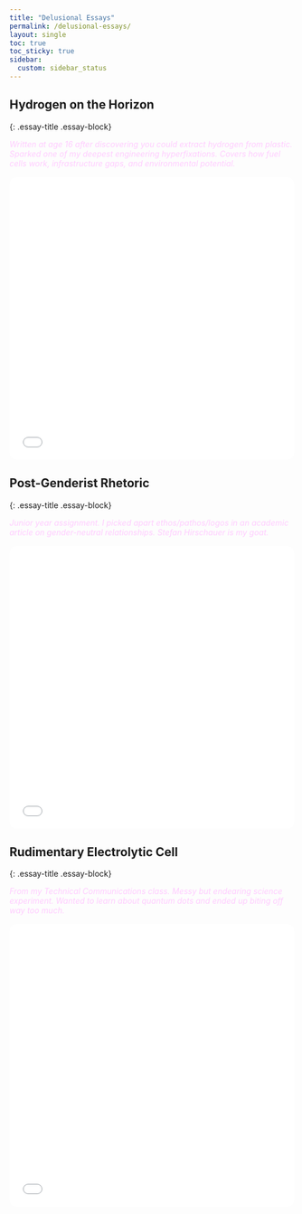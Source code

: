 ```yaml
---
title: "Delusional Essays"
permalink: /delusional-essays/
layout: single
toc: true
toc_sticky: true
sidebar:
  custom: sidebar_status
---
```


<style>
.essay-block {
  background-color: #2e003e;
  color: white;
  border-radius: 1rem;
  padding: 1.5rem;
  margin: 2rem auto;
  max-width: 700px;
  box-sizing: border-box;
}
h2.essay-title {
  font-size: 1.5rem;
  font-weight: bold;
  margin-bottom: 0.5rem;
}
.essay-meta {
  font-style: italic;
  color: #ffccff;
  margin-bottom: 1rem;
}
iframe {
  width: 100%;
  height: 500px;
  border: none;
  border-radius: 0.75rem;
}
</style>

## Hydrogen on the Horizon
{: .essay-title .essay-block}

<div class="essay-meta">
Written at age 16 after discovering you could extract hydrogen from plastic. Sparked one of my deepest engineering hyperfixations. Covers how fuel cells work, infrastructure gaps, and environmental potential.
</div>

<iframe src="/assets/essays/hydrogen-onthe-horizon.pdf"></iframe>

## Post-Genderist Rhetoric
{: .essay-title .essay-block}

<div class="essay-meta">
Junior year assignment. I picked apart ethos/pathos/logos in an academic article on gender-neutral relationships. Stefan Hirschauer is my goat.
</div>

<iframe src="/assets/essays/rhetoric_on_postgenderist_relationships.pdf"></iframe>

## Rudimentary Electrolytic Cell
{: .essay-title .essay-block}

<div class="essay-meta">
From my Technical Communications class. Messy but endearing science experiment. Wanted to learn about quantum dots and ended up biting off way too much.
</div>

<iframe src="/assets/essays/rudimentary-electrolytic-cell.pdf"></iframe>

